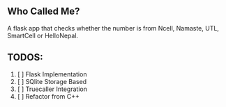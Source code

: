 ## Who Called Me?

A flask app that checks whether the number is from Ncell, Namaste, UTL, SmartCell or HelloNepal. 

## TODOS:

01. [ ] Flask Implementation
02. [ ] SQlite Storage Based
03. [ ] Truecaller Integration
04. [ ] Refactor from C++